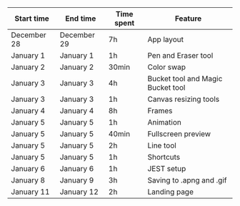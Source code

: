 | Start time  | End time    | Time spent | Feature                           |
| ----------- | ----------- | ---------- | --------------------------------- |
| December 28 | December 29 | 7h         | App layout                        |
| January 1   | January 1   | 1h         | Pen and Eraser tool               |
| January 2   | January 2   | 30min      | Color swap                        |
| January 3   | January 3   | 4h         | Bucket tool and Magic Bucket tool |
| January 3   | January 3   | 1h         | Canvas resizing tools             |
| January 4   | January 4   | 8h         | Frames                            |
| January 5   | January 5   | 1h         | Animation                         |
| January 5   | January 5   | 40min      | Fullscreen preview                |
| January 5   | January 5   | 2h         | Line tool                         |
| January 5   | January 5   | 1h         | Shortcuts                         |
| January 6   | January 6   | 1h         | JEST setup                        |
| January 8   | January 9   | 3h         | Saving to .apng and .gif          |
| January 11  | January 12  | 2h         | Landing page                      |
